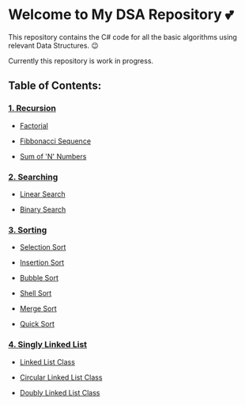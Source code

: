 # Welcome to My DSA Repository :two_hearts:

This repository contains the C# code for all the basic algorithms using relevant Data Structures. :wink:

Currently this repository is work in progress.

## Table of Contents:

### [1. Recursion](/1.%20Recursion/)

- [Factorial](/1.%20Recursion/Factorial/Program.cs)

- [Fibbonacci Sequence](/1.%20Recursion/Fibbonacci%20Sequence/Program.cs)

- [Sum of 'N' Numbers](/1.%20Recursion/Sum-Of-N-Numbers/Program.cs)

### [2. Searching](/2.%20Searching/)

- [Linear Search](/2.%20Searching/LinearSearch/Program.cs)

- [Binary Search](/2.%20Searching/BinarySearch/Program.cs)

### [3. Sorting](/3.%20Sorting/)

- [Selection Sort](/3.%20Sorting/Selection%20Sort/Program.cs)

- [Insertion Sort](/3.%20Sorting/Insertion%20Sort/Program.cs)

- [Bubble Sort](/3.%20Sorting/Bubble%20Sort/Program.cs)

- [Shell Sort](/3.%20Sorting/Shell%20Sort/Program.cs)

- [Merge Sort](/3.%20Sorting/Merge%20Sort/Program.cs)

- [Quick Sort](/3.%20Sorting/Quick%20Sort/Program.cs)

### [4. Singly Linked List](/4.%20Linked%20Lists/)

- [Linked List Class](/4.%20Linked%20Lists/1.%20Linked%20Lists/Linked%20List.cs)

- [Circular Linked List Class](/4.%20Linked%20Lists/2.%20Circular%20Linked%20Lists/Linked%20List.cs)

- [Doubly Linked List Class](/4.%20Linked%20Lists/3.%20Doubly%20Linked%20Lists/Linked%20List.cs)
